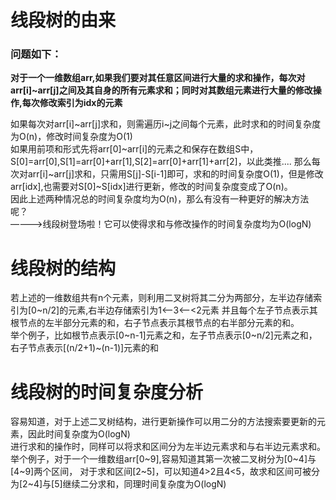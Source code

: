 # 线段树的由来
### 问题如下：

**对于一个一维数组arr,如果我们要对其任意区间进行大量的求和操作，每次对arr[i]\~arr[j]之间及其自身的所有元素求和；同时对其数组元素进行大量的修改操作,每次修改索引为idx的元素**

如果每次对arr[i]\~arr[j]求和，则需遍历i~j之间每个元素，此时求和的时间复杂度为O(n)，修改时间复杂度为O(1)  
如果用前项和形式先将arr[0]\~arr[i]的元素之和保存在数组S中，S[0]=arr[0],S[1]=arr[0]+arr[1],S[2]=arr[0]+arr[1]+arr[2]，以此类推....
那么每次对arr[i]\~arr[j]求和，只需用S[j]-S[i-1]即可，求和的时间复杂度O(1)，但是修改arr[idx],也需要对S[0]\~S[idx]进行更新，修改的时间复杂度变成了O(n)。  
因此上述两种情况总的时间复杂度均为O(n)，那么有没有一种更好的解决方法呢？  
————>线段树登场啦！它可以使得求和与修改操作的时间复杂度均为O(logN)

#	线段树的结构

若上述的一维数组共有n个元素，则利用二叉树将其二分为两部分，左半边存储索引为[0\~n/2]的元素,右半边存储索引为1<——3<——<2元素
并且每个左子节点表示其根节点的左半部分元素的和，右子节点表示其根节点的右半部分元素的和。  
举个例子，比如根节点表示[0\~n-1]元素之和，左子节点表示[0\~n/2]元素之和，右子节点表示[(n/2+1)\~(n-1)]元素的和

#	线段树的时间复杂度分析

容易知道，对于上述二叉树结构，进行更新操作可以用二分的方法搜索要更新的元素，因此时间复杂度为O(logN)  
进行求和的操作时，同样可以将求和区间分为左半边元素求和与右半边元素求和。  
举个例子，对于一个一维数组arr[0\~9],容易知道其第一次被二叉树分为[0\~4]与[4\~9]两个区间，
对于求和区间[2\~5]，可以知道4>2且4<5，故求和区间可被分为[2\~4]与[5]继续二分求和，同理时间复杂度为O(logN)

